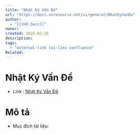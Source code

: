 ```yaml
---
title: "Nhật Ký Vấn Đề"
url: "https://docs.vnresource.net/vi/general/NhatKyVanDe"
author:
  - "[[VnR Docs]]"
owner:
created: 2025-02-25
description:
tags:
  - "external-link tai-lieu confluence"
Related:
---
```

# Nhật Ký Vấn Đề
- Link :  [Nhật Ký Vấn Đề](https://docs.vnresource.net/vi/general/NhatKyVanDe)

# Mô tả 
- Mục đích tài liệu:

